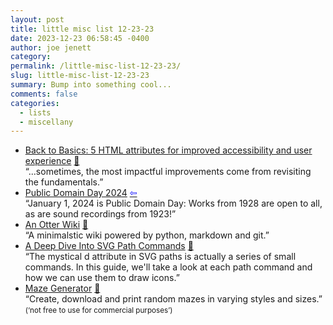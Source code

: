 ```yaml
---
layout: post
title: little misc list 12-23-23
date: 2023-12-23 06:58:45 -0400
author: joe jenett
category: 
permalink: /little-misc-list-12-23-23/
slug: little-misc-list-12-23-23
summary: Bump into something cool...
comments: false
categories:
  - lists
  - miscellany
---
```

<ul class="links">
	<li><a title="Back to Basics: 5 HTML attributes for improved accessibility and user experience - HTMHell" href="https://www.htmhell.dev/adventcalendar/2023/4/">Back to Basics: 5 HTML attributes for improved accessibility and user experience</a> <a href="https://pinboard.in/u:mikael">📌</a><br>“...sometimes, the most impactful improvements come from revisiting the fundamentals.”</li>
	<li><a title="Public Domain Day 2024 | Duke University School of Law" href="https://web.law.duke.edu/cspd/publicdomainday/2024/">Public Domain Day 2024</a>  <a class="normaltext" title="source" href="https://mastodon.social/@bradenslen"><span style="color:blue;">&#8678;</span></a><br>“January 1, 2024 is Public Domain Day: Works from 1928 are open to all, as are sound recordings from 1923!”</li>
	<li><a title="An Otter Wiki" href="https://otterwiki.com/">An Otter Wiki</a> <a href="https://pinboard.in/u:halftone72">📌</a><br>“A minimalstic wiki powered by python, markdown and git.”</li>
	<li><a title="A Deep Dive Into SVG Path Commands by Nanda Syahrasyad" href="https://www.nan.fyi/svg-paths">A Deep Dive Into SVG Path Commands</a> <a href="https://pinboard.in/u:locuna">📌</a><br>“The mystical d attribute in SVG paths is actually a series of small commands. In this guide, we'll take a look at each path command and how we can use them to draw icons.”</li>
	<li><a title="Maze Generator" href="https://mazegenerator.net/">Maze Generator</a> <a href="https://pinboard.in/u:fileformat">📌</a><br>“Create, download and print random mazes in varying styles and sizes.” <small>(‘not free to use for commercial purposes’)</small></li>
</ul>
<a href="https://brid.gy/publish/mastodon"></a>
